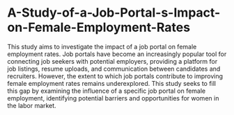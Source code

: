 # A-Study-of-a-Job-Portal-s-Impact-on-Female-Employment-Rates

This study aims to investigate the impact of a job portal on female employment rates. Job portals have become an increasingly popular tool for connecting job seekers with potential employers, providing a platform for job listings, resume uploads, and communication between candidates and recruiters. However, the extent to which job portals contribute to improving female employment rates remains underexplored. This study seeks to fill this gap by examining the influence of a specific job portal on female employment, identifying potential barriers and opportunities for women in the labor market.
